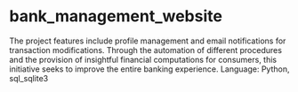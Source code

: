 # bank_management_website
The project features include profile management and email notifications for transaction modifications. Through the automation of different procedures and the provision of insightful financial computations for consumers, this initiative seeks to improve the entire banking experience. Language: Python, sql_sqlite3
